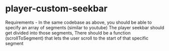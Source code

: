 # player-custom-seekbar

Requirements - 
In the same codebase as above, you should be able to specify an array of segments (similar to youtube)
The player seekbar should get divided into those segments,
There should be a function (scrollToSegment) that lets the user scroll to the start of that specific segment
